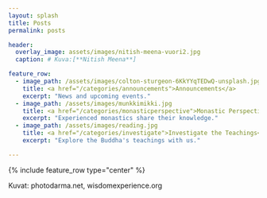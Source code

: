 ```yaml
---
layout: splash
title: Posts
permalink: posts

header:
  overlay_image: assets/images/nitish-meena-vuori2.jpg
  caption: # Kuva:[**Nitish Meena**]

feature_row:
  - image_path: /assets/images/colton-sturgeon-6KkYYqTEDwQ-unsplash.jpg
    title: <a href="/categories/announcements">Announcements</a>
    excerpt: "News and upcoming events."
  - image_path: /assets/images/munkkimikki.jpg
    title: <a href="/categories/monasticperspective">Monastic Perspective</a>
    excerpt: "Experienced monastics share their knowledge."
  - image_path: /assets/images/reading.jpg
    title: <a href="/categories/investigate">Investigate the Teachings</a>
    excerpt: "Explore the Buddha's teachings with us."

---
```


{% include feature_row type="center" %}

Kuvat: photodarma.net, wisdomexperience.org
